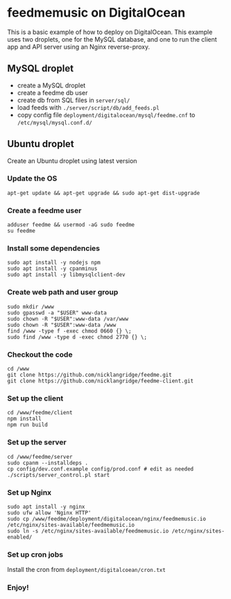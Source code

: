 # feedmemusic on DigitalOcean

This is a basic example of how to deploy on DigitalOcean. This example uses two droplets, one for the MySQL database, and one to run the client app and API server using an Nginx reverse-proxy.

## MySQL droplet
- create a MySQL droplet
- create a feedme db user
- create db from SQL files in `server/sql/`
- load feeds with `./server/script/db/add_feeds.pl`
- copy config file `deployment/digitalocean/mysql/feedme.cnf` to `/etc/mysql/mysql.conf.d/`

## Ubuntu droplet

Create an Ubuntu droplet using latest version

### Update the OS
```
apt-get update && apt-get upgrade && sudo apt-get dist-upgrade
```
### Create a feedme user
```
adduser feedme && usermod -aG sudo feedme
su feedme
```
### Install some dependencies
```
sudo apt install -y nodejs npm
sudo apt install -y cpanminus
sudo apt install -y libmysqlclient-dev
```

### Create web path and user group
```
sudo mkdir /www
sudo gpasswd -a "$USER" www-data
sudo chown -R "$USER":www-data /var/www
sudo chown -R "$USER":www-data /www
find /www -type f -exec chmod 0660 {} \;
sudo find /www -type d -exec chmod 2770 {} \;
```
### Checkout the code
```
cd /www
git clone https://github.com/nicklangridge/feedme.git
git clone https://github.com/nicklangridge/feedme-client.git
```

### Set up the client
```
cd /www/feedme/client
npm install
npm run build
```

### Set up the server
```
cd /www/feedme/server
sudo cpanm --installdeps .
cp config/dev.conf.example config/prod.conf # edit as needed
./scripts/server_control.pl start
```
### Set up Nginx
```
sudo apt install -y nginx
sudo ufw allow 'Nginx HTTP'
sudo cp /www/feedme/deployment/digitalocean/nginx/feedmemusic.io /etc/nginx/sites-available/feedmemusic.io
sudo ln -s /etc/nginx/sites-available/feedmemusic.io /etc/nginx/sites-enabled/
```

### Set up cron jobs
Install the cron from `deployment/digitalcoean/cron.txt`

### Enjoy!
